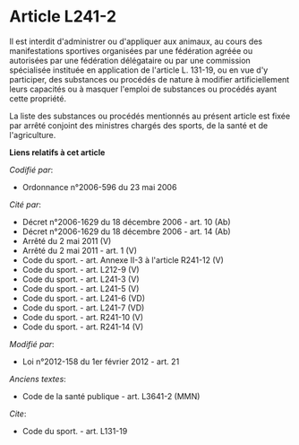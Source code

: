 # Article L241-2

Il est interdit d'administrer ou d'appliquer aux animaux, au cours des          manifestations sportives organisées par une
fédération agréée ou autorisées par une fédération délégataire ou par une commission spécialisée instituée en application de
l'article L. 131-19, ou en vue d'y participer, des substances ou procédés de nature à modifier artificiellement leurs
capacités ou à masquer l'emploi de substances ou procédés ayant cette propriété. 

La liste des substances ou procédés mentionnés au présent article est fixée par arrêté conjoint des ministres chargés des
sports, de la santé et de l'agriculture.

**Liens relatifs à cet article**

_Codifié par_:

  - Ordonnance n°2006-596 du 23 mai 2006

_Cité par_:

  - Décret n°2006-1629 du 18 décembre 2006 - art. 10 (Ab)
  - Décret n°2006-1629 du 18 décembre 2006 - art. 14 (Ab)
  - Arrêté du 2 mai 2011 (V)
  - Arrêté du 2 mai 2011 - art. 1 (V)
  - Code du sport. - art. Annexe II-3 à l'article R241-12 (V)
  - Code du sport. - art. L212-9 (V)
  - Code du sport. - art. L241-3 (V)
  - Code du sport. - art. L241-5 (V)
  - Code du sport. - art. L241-6 (VD)
  - Code du sport. - art. L241-7 (VD)
  - Code du sport. - art. R241-10 (V)
  - Code du sport. - art. R241-14 (V)

_Modifié par_:

  - Loi n°2012-158 du 1er février 2012 - art. 21

_Anciens textes_:

  - Code de la santé publique - art. L3641-2 (MMN)

_Cite_:

  - Code du sport. - art. L131-19
